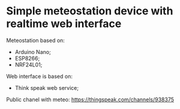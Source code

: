# Simple meteostation device with realtime web interface

Meteostation based on: 
  - Arduino Nano;
  - ESP8266;
  - NRF24L01;

Web interface is based on:
  - Think speak web service;

Public chanel with meteo:
    https://thingspeak.com/channels/938375
